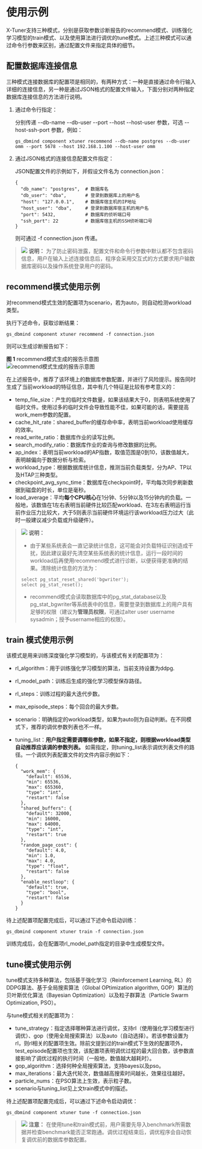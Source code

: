 # 使用示例

X-Tuner支持三种模式，分别是获取参数诊断报告的recommend模式、训练强化学习模型的train模式、以及使用算法进行调优的tune模式。上述三种模式可以通过命令行参数来区别，通过配置文件来指定具体的细节。

## 配置数据库连接信息<a name="section1972314173514"></a>

三种模式连接数据库的配置项是相同的，有两种方式：一种是直接通过命令行输入详细的连接信息，另一种是通过JSON格式的配置文件输入，下面分别对两种指定数据库连接信息的方法进行说明。

1.  通过命令行指定：

    分别传递 --db-name --db-user --port --host --host-user 参数，可选 --host-ssh-port 参数，例如：

    ```
    gs_dbmind component xtuner recommend --db-name postgres --db-user omm --port 5678 --host 192.168.1.100 --host-user omm
    ```

2.  通过JSON格式的连接信息配置文件指定：

    JSON配置文件的示例如下，并假设文件名为 connection.json：

    ```
    {
      "db_name": "postgres",  # 数据库名
      "db_user": "dba",       # 登录到数据库上的用户名
      "host": "127.0.0.1",    # 数据库宿主机的IP地址
      "host_user": "dba",     # 登录到数据库宿主机的用户名
      "port": 5432,           # 数据库的侦听端口号
      "ssh_port": 22          # 数据库宿主机的SSH侦听端口号
    }
    ```

    则可通过 -f connection.json 传递。


>![](public_sys-resources/icon-note.png) **说明：** 
>为了防止密码泄露，配置文件和命令行参数中默认都不包含密码信息，用户在输入上述连接信息后，程序会采用交互式的方式要求用户输数据库密码以及操作系统登录用户的密码。

## recommend模式使用示例<a name="section17370104016614"></a>

对recommend模式生效的配置项为scenario，若为auto，则自动检测workload类型。

执行下述命令，获取诊断结果：

```
gs_dbmind component xtuner recommend -f connection.json
```

则可以生成诊断报告如下：

**图 1**  recommend模式生成的报告示意图<a name="fig49748416171"></a>  
![](figures/report-generated-in-recommend-mode.png "recommend模式生成的报告示意图")

在上述报告中，推荐了该环境上的数据库参数配置，并进行了风险提示。报告同时生成了当前workload的特征信息，其中有几个特征是比较有参考意义的：

-   temp\_file\_size：产生的临时文件数量，如果该结果大于0，则表明系统使用了临时文件。使用过多的临时文件会导致性能不佳，如果可能的话，需要提高work\_mem参数的配置。
-   cache\_hit\_rate：shared\_buffer的缓存命中率，表明当前workload使用缓存的效率。
-   read\_write\_ratio：数据库作业的读写比例。
-   search\_modify\_ratio：数据库作业的查询与修改数据的比例。
-   ap\_index：表明当前workload的AP指数，取值范围是0到10，该数值越大，表明越偏向于数据分析与检索。
-   workload\_type：根据数据库统计信息，推测当前负载类型，分为AP、TP以及HTAP三种类型。
-   checkpoint\_avg\_sync\_time：数据库在checkpoint时，平均每次同步刷新数据到磁盘的时长，单位是毫秒。
-   load\_average：平均**每个CPU核心**在1分钟、5分钟以及15分钟内的负载。一般地，该数值在1左右表明当前硬件比较匹配workload、在3左右表明运行当前作业压力比较大，大于5则表示当前硬件环境运行该workload压力过大（此时一般建议减少负载或升级硬件）。

>![](public_sys-resources/icon-note.png) **说明：** 
>
>- 由于某些系统表会一直记录统计信息，这可能会对负载特征识别造成干扰，因此建议最好先清空某些系统表的统计信息，运行一段时间的workload后再使用recommend模式进行诊断，以便获得更准确的结果。清除统计信息的方法为：  
>
>  ```
>  select pg_stat_reset_shared('bgwriter');
>  select pg_stat_reset();
>  ```
>
>- recommend模式会读取数据库中的pg\_stat\_database以及pg\_stat\_bgwriter等系统表中的信息，需要登录到数据库上的用户具有足够的权限（建议为**管理员权限**，可通过alter user username sysadmin；授予username相应的权限）。  



## train 模式使用示例<a name="section15888321578"></a>

该模式是用来训练深度强化学习模型的，与该模式有关的配置项为：

-   rl\_algorithm：用于训练强化学习模型的算法，当前支持设置为ddpg.
-   rl\_model\_path：训练后生成的强化学习模型保存路径。
-   rl\_steps：训练过程的最大迭代步数。
-   max\_episode\_steps：每个回合的最大步数。
-   scenario：明确指定的workload类型，如果为auto则为自动判断。在不同模式下，推荐的调优参数列表也不一样。
-   tuning\_list：**用户指定需要调哪些参数，如果不指定，则根据workload类型自动推荐应该调的参数列表。** 如需指定，则tuning\_list表示调优列表文件的路径。一个调优列表配置文件的文件内容示例如下：

    ```
    {
      "work_mem": {
        "default": 65536,
        "min": 65536,
        "max": 655360,
        "type": "int",
        "restart": false
      },
      "shared_buffers": {
        "default": 32000,
        "min": 16000,
        "max": 64000,
        "type": "int",
        "restart": true
      },
      "random_page_cost": {
        "default": 4.0,
        "min": 1.0,
        "max": 4.0,
        "type": "float",
        "restart": false
      },
      "enable_nestloop": {
        "default": true,
        "type": "bool",
        "restart": false
      }
    }
    ```


待上述配置项配置完成后，可以通过下述命令启动训练：

```
gs_dbmind component xtuner train -f connection.json
```

训练完成后，会在配置项rl\_model\_path指定的目录中生成模型文件。

## tune模式使用示例<a name="section1487391316816"></a>

tune模式支持多种算法，包括基于强化学习（Reinforcement Learning, RL）的DDPG算法、基于全局搜索算法（Global OPtimization algorithm, GOP）算法的贝叶斯优化算法（Bayesian Optimization）以及粒子群算法（Particle Swarm Optimization, PSO）。

与tune模式相关的配置项为：

-   tune\_strategy：指定选择哪种算法进行调优，支持rl（使用强化学习模型进行调优）、gop（使用全局搜索算法）以及auto（自动选择）。若该参数设置为rl，则rl相关的配置项生效。除前文提到过的train模式下生效的配置项外，test\_episode配置项也生效，该配置项表明调优过程的最大回合数，该参数直接影响了调优过程的执行时间（一般地，数值越大越耗时）。
-   gop\_algorithm：选择何种全局搜索算法，支持bayes以及pso。
-   max\_iterations：最大迭代轮次，数值越高搜索时间越长，效果往往越好。
-   particle\_nums：在PSO算法上生效，表示粒子数。
-   scenario与tuning\_list见上文train模式中的描述。

待上述配置项配置完成后，可以通过下述命令启动调优：

```
gs_dbmind component xtuner tune -f connection.json
```

>![](public_sys-resources/icon-caution.png) **注意：** 
>在使用tune和train模式前，用户需要先导入benchmark所需数据并检查benchmark能否正常跑通。调优过程结束后，调优程序会自动恢复调优前的数据库参数配置。

